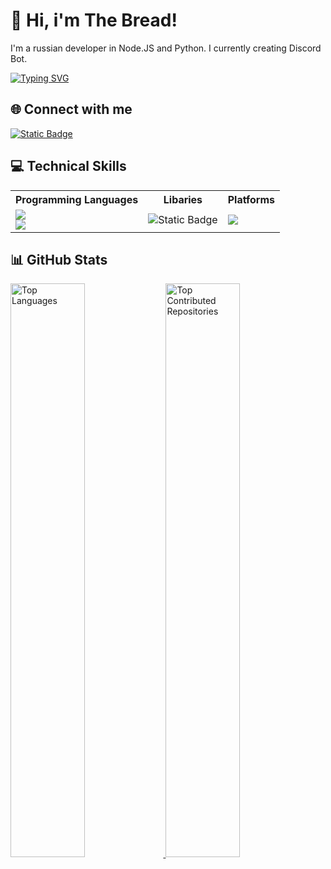 # 💫 Hi, i'm The Bread!
I'm a russian developer in Node.JS and Python. I currently creating Discord Bot.

[![Typing SVG](https://readme-typing-svg.herokuapp.com?font=Fira+Code&duration=3000&pause=1000&width=435&lines=Developer+in+Python%2C+Node+JS+and+Java)](https://github.com/1hebread)

## 🌐 Connect with me
[![Static Badge](https://img.shields.io/badge/Discord-black?logo=discord)](https://discord.com/users/586408737712111616)

## 💻 Technical Skills
<table>
  <tr>
    <th>Programming Languages</th>
    <th>Libaries</th>
    <th>Platforms</th>
  </tr>
  <tr>
    <td>
      <img src="https://img.shields.io/badge/-NodeJS-%2300599C?style=flat-square&logo=c%2B%2B&logoColor=white"/>
      <br>
      <img src="https://img.shields.io/badge/-Python-3670A0?style=flat-square&logo=python&logoColor=ffdd54"/>
    </td>
    <td>
      <img alt="Static Badge" src="https://img.shields.io/badge/Discord.JS-black?logo=javascript">
    </td>
    <td>
      <img src="https://img.shields.io/badge/-Linux-FCC624?style=flat-square&logo=Linux&logoColor=black"/>
    </td>
</table>

## 📊 GitHub Stats

<a href="https://github.com/1hebread">
  <img src="https://github-readme-stats.vercel.app/api/top-langs/?username=1hebread&theme=dark&hide_border=false&include_all_commits=true&count_private=true&layout=compact" alt="Top Languages" width="48.5%" />
</a>
<a href="https://github.com/1hebread">
  <img src="https://github-contributor-stats.vercel.app/api?username=1hebread&limit=5&theme=dark&combine_all_yearly_contributions=true" alt="Top Contributed Repositories" width="48.5%" />
</a>

</div>
